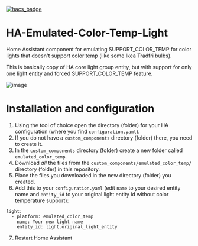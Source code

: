 [![hacs_badge](https://img.shields.io/badge/HACS-Custom-orange.svg?style=for-the-badge)](https://github.com/custom-components/hacs)

# HA-Emulated-Color-Temp-Light
Home Assistant component for emulating SUPPORT_COLOR_TEMP for color lights that doesn't support color temp (like some Ikea Tradfri bulbs).

This is basically copy of HA core light group entity, but with support for only one light entity and forced SUPPORT_COLOR_TEMP feature.

![image](https://user-images.githubusercontent.com/20594810/111164606-82c1d480-859e-11eb-87a8-f1af0a7c2a2f.png)


# Installation and configuration
1. Using the tool of choice open the directory (folder) for your HA configuration (where you find `configuration.yaml`).
2. If you do not have a `custom_components` directory (folder) there, you need to create it.
3. In the `custom_components` directory (folder) create a new folder called `emulated_color_temp`.
4. Download _all_ the files from the `custom_components/emulated_color_temp/` directory (folder) in this repository.
5. Place the files you downloaded in the new directory (folder) you created.
6. Add this to your `configuration.yaml` (edit `name` to your desired entity name and `entity_id` to your original light entity id without color temperature support):
```
light:
  - platform: emulated_color_temp
    name: Your new light name
    entity_id: light.original_light_entity
```
7. Restart Home Assistant

